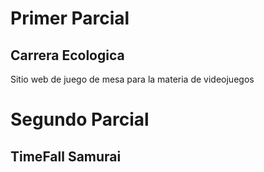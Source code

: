 
# Primer Parcial
## Carrera Ecologica
Sitio web de juego de mesa para la materia de videojuegos


# Segundo Parcial
## TimeFall Samurai
